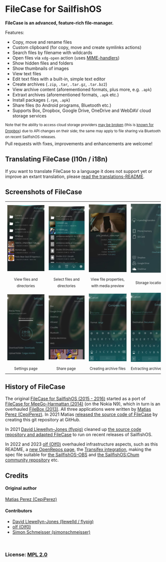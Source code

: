 # FileCase for SailfishOS

**FileCase is an advanced, feature-rich file-manager.**

Features:
- Copy, move and rename files
- Custom clipboard (for copy, move and create symlinks actions)
- Search files by filename with wildcards
- Open files via `xdg-open` action (uses [MIME-handlers](https://github.com/llelectronics/mimer))
- Show hidden files and folders
- Show thumbnails of images
- View text files
- Edit text files with a built-in, simple text editor
- Create archives (`.zip`, `.tar`, `.tar.gz`, `.tar.bz2`)
- View archive content (aforementioned formats, plus more, e.g. `.apk`) 
- Extraxt archives (aforementioned formats, `.apk` etc.)
- Install packages (`.rpm`, `.apk`)
- Share files (to Android programs, Bluetooth etc.)
- Supports Box, Dropbox, Google Drive, OneDrive and WebDAV cloud storage services

<sup>Note that the ability to access cloud storage providers [may be broken](https://github.com/sailfishos-applications/filecase/issues/48) (this is [known for Dropbox](https://github.com/sailfishos-applications/filecase/issues/4)) due to API changes on their side; the same may apply to file sharing via Bluetooth on recent SailfishOS releases.</sup><br />
Pull requests with fixes, improvements and enhancements are welcome!

## Translating FileCase (l10n / i18n)

If you want to translate FileCase to a language it does not support yet or improve an extant translation, please [read the translations-README](./translations#readme).

## Screenshots of FileCase

|       |       |       |       |       |
| :---: | :---: | :---: | :---: | :---: |
|       |       |       |       |       |
| ![View files and directories](./.xdata/screenshots/screenshot-001.jpg?raw=true) | ![Select files and directories](./.xdata/screenshots/screenshot-002.jpg?raw=true) | ![View file properties with media preview](./.xdata/screenshots/screenshot-003.jpg?raw=true) | ![Storage locations](./.xdata/screenshots/screenshot-004.jpg?raw=true) | ![Cloud storage locations](./.xdata/screenshots/screenshot-005.jpg?raw=true) |
| <sub>View files and directories</sub> | <sub>Select files and directories</sub>  | <sub>View file properties,<br />with media preview</sub> | <sub>Storage locations</sub> | <sub>Cloud storage locations</sub> |
|       |       |       |       |       |
|       |       |       |       |       |
| ![Settings page](./.xdata/screenshots/screenshot-006.jpg?raw=true) | ![Share page](./.xdata/screenshots/screenshot-007.jpg?raw=true) | ![Creating archive files](./.xdata/screenshots/screenshot-008.jpg?raw=true) | ![Extracting archive files](./.xdata/screenshots/screenshot-009.jpg?raw=true) | ![Transfers page](./.xdata/screenshots/screenshot-010.jpg?raw=true) |
| <sub>&nbsp;&nbsp;&nbsp;&nbsp;&nbsp;&nbsp;&nbsp;Settings&nbsp;page&nbsp;&nbsp;&nbsp;&nbsp;&nbsp;&nbsp;&nbsp;</sub> | <sub>&nbsp;&nbsp;&nbsp;&nbsp;&nbsp;&nbsp;&nbsp;&nbsp;Share&nbsp;page&nbsp;&nbsp;&nbsp;&nbsp;&nbsp;&nbsp;&nbsp;&nbsp;&nbsp;</sub>  | <sub>&nbsp;Creating&nbsp;archive&nbsp;files&nbsp;</sub> | <sub>Extracting&nbsp;archive&nbsp;files</sub> | <sub>&nbsp;&nbsp;&nbsp;&nbsp;&nbsp;&nbsp;Transfers&nbsp;page&nbsp;&nbsp;&nbsp;&nbsp;&nbsp;&nbsp;</sub> |
|       |       |       |       |       |

## History of FileCase

The original [FileCase for SailfishOS (2015 - 2016)](https://openrepos.net/content/cepiperez/filecase-0#content) started as a port of [FileCase for MeeGo-Harmattan (2014)](https://openrepos.net/content/cepiperez/filecase#content) (on the Nokia N9), which in turn is an overhauled [FileBox (2013)](https://openrepos.net/content/cepiperez/filebox#content).  All three applications were written by [Matias Perez (CepiPerez)](https://github.com/CepiPerez).  In 2021 Matias [released the source code of FileCase](https://github.com/sailfishos-applications/filecase/commit/d4294bbc5e854bb1a32481201f556ba453fbaef6) by creating this git repository at GitHub.

In 2021 [David Llewellyn-Jones (flypig)](https://github.com/llewelld) cleaned up [the source code repository and adapted FileCase](https://github.com/sailfishos-applications/filecase/compare/0.1-9...0.2.1) to run on recent releases of SailfishOS.

In 2022 and 2023 [olf (Olf0)](https://github.com/Olf0) overhauled infrastructure aspects, such as this README, a [new OpenRepos page](https://openrepos.net/content/olf/filecase#content), the [Transifex integration](https://github.com/sailfishos-applications/filecase/pull/34), making the spec file suitable for [the SailfishOS-OBS](https://build.sailfishos.org/) and [the SailfishOS:Chum community repository](https://github.com/sailfishos-chum/main/blob/main/Metadata.md) etc.

## Credits
#### Original author
[Matias Perez (CepiPerez)](https://github.com/CepiPerez)
#### Contributors
- [David Llewellyn-Jones (llewelld / flypig)](https://github.com/llewelld)
- [olf (Olf0)](https://github.com/Olf0)
- [Simon Schmeisser (simonschmeisser)](https://github.com/simonschmeisser)
<br />

### License: [MPL 2.0](https://spdx.org/licenses/MPL-2.0-no-copyleft-exception.html)

